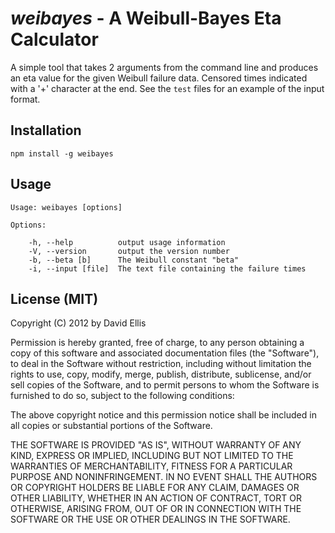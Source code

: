 # *weibayes* - A Weibull-Bayes Eta Calculator

A simple tool that takes 2 arguments from the command line and produces an eta value for the given Weibull failure data. Censored times indicated with a '+' character at the end. See the ``test`` files for an example of the input format.

## Installation

    npm install -g weibayes

## Usage

    Usage: weibayes [options]
    
    Options:
    
        -h, --help          output usage information
        -V, --version       output the version number
        -b, --beta [b]      The Weibull constant "beta"
        -i, --input [file]  The text file containing the failure times

## License (MIT)

Copyright (C) 2012 by David Ellis

Permission is hereby granted, free of charge, to any person obtaining a copy
of this software and associated documentation files (the "Software"), to deal
in the Software without restriction, including without limitation the rights
to use, copy, modify, merge, publish, distribute, sublicense, and/or sell
copies of the Software, and to permit persons to whom the Software is
furnished to do so, subject to the following conditions:

The above copyright notice and this permission notice shall be included in
all copies or substantial portions of the Software.

THE SOFTWARE IS PROVIDED "AS IS", WITHOUT WARRANTY OF ANY KIND, EXPRESS OR
IMPLIED, INCLUDING BUT NOT LIMITED TO THE WARRANTIES OF MERCHANTABILITY,
FITNESS FOR A PARTICULAR PURPOSE AND NONINFRINGEMENT. IN NO EVENT SHALL THE
AUTHORS OR COPYRIGHT HOLDERS BE LIABLE FOR ANY CLAIM, DAMAGES OR OTHER
LIABILITY, WHETHER IN AN ACTION OF CONTRACT, TORT OR OTHERWISE, ARISING FROM,
OUT OF OR IN CONNECTION WITH THE SOFTWARE OR THE USE OR OTHER DEALINGS IN
THE SOFTWARE.
